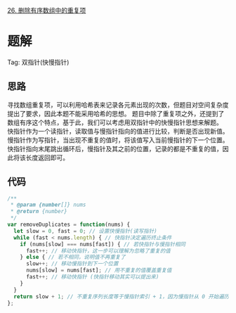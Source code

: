 [26. 删除有序数组中的重复项](https://leetcode-cn.com/problems/remove-duplicates-from-sorted-array/)

# 题解
Tag: 双指针(快慢指针)

## 思路
寻找数组重复项，可以利用哈希表来记录各元素出现的次数，但题目对空间复杂度提出了要求，因此本题不能采用哈希的思想。
题目中除了重复项之外，还提到了数组有序这个特点，基于此，我们可以考虑用双指针中的快慢指针思想来解题。
快指针作为一个读指针，读取值与慢指针指向的值进行比较，判断是否出现新值。慢指针作为写指针，当出现不重复的值时，将该值写入当前慢指针的下一个位置。快指针指向末尾跳出循环后，慢指针及其之前的位置，记录的都是不重复的值，因此将该长度返回即可。

## 代码
```js
/**
 * @param {number[]} nums
 * @return {number}
 */
var removeDuplicates = function(nums) {
  let slow = 0, fast = 0; // 设置快慢指针(读写指针)
  while (fast < nums.length) { // 快指针决定遍历终止条件
    if (nums[slow] === nums[fast]) { // 若快指针与慢指针相同
      fast++; // 移动快指针，这一步可以理解为忽略了重复的值
    } else { // 若不相同，说明值不再重复了
      slow++; // 移动慢指针到下一个位置
      nums[slow] = nums[fast]; // 用不重复的值覆盖重复值
      fast++; // 移动快指针 (快指针移动其实可以提出来)
    }
  }
  return slow + 1; // 不重复序列长度等于慢指针索引 + 1，因为慢指针从 0 开始遍历
};
```